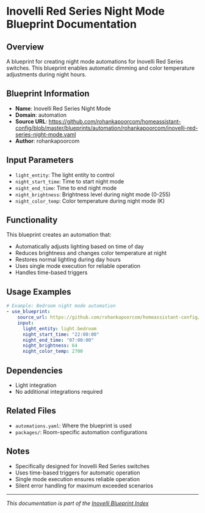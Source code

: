 # Inovelli Red Series Night Mode Blueprint Documentation

## Overview
A blueprint for creating night mode automations for Inovelli Red Series switches. This blueprint enables automatic dimming and color temperature adjustments during night hours.

## Blueprint Information
- **Name**: Inovelli Red Series Night Mode
- **Domain**: automation
- **Source URL**: https://github.com/rohankapoorcom/homeassistant-config/blob/master/blueprints/automation/rohankapoorcom/inovelli-red-series-night-mode.yaml
- **Author**: rohankapoorcom

## Input Parameters
- `light_entity`: The light entity to control
- `night_start_time`: Time to start night mode
- `night_end_time`: Time to end night mode
- `night_brightness`: Brightness level during night mode (0-255)
- `night_color_temp`: Color temperature during night mode (K)

## Functionality
This blueprint creates an automation that:
- Automatically adjusts lighting based on time of day
- Reduces brightness and changes color temperature at night
- Restores normal lighting during day hours
- Uses single mode execution for reliable operation
- Handles time-based triggers

## Usage Examples
```yaml
# Example: Bedroom night mode automation
- use_blueprint:
    source_url: https://github.com/rohankapoorcom/homeassistant-config/blob/master/blueprints/automation/rohankapoorcom/inovelli-red-series-night-mode.yaml
    input:
      light_entity: light.bedroom
      night_start_time: "22:00:00"
      night_end_time: "07:00:00"
      night_brightness: 64
      night_color_temp: 2700
```

## Dependencies
- Light integration
- No additional integrations required

## Related Files
- `automations.yaml`: Where the blueprint is used
- `packages/`: Room-specific automation configurations

## Notes
- Specifically designed for Inovelli Red Series switches
- Uses time-based triggers for automatic operation
- Single mode execution ensures reliable operation
- Silent error handling for maximum exceeded scenarios

---
*This documentation is part of the [Inovelli Blueprint Index](README.md)*
